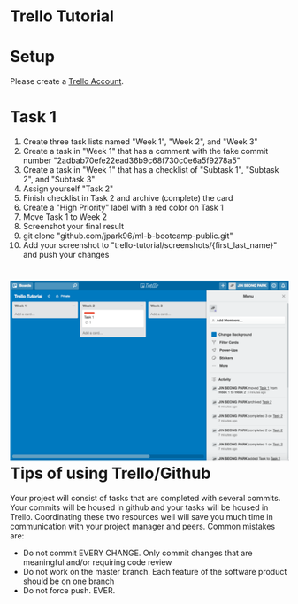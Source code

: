 # Trello Tutorial

Setup
====
Please create a [Trello Account](https://trello.com/).

Task 1
====
1. Create three task lists named "Week 1", "Week 2", and "Week 3"
2. Create a task in "Week 1" that has a comment with the fake commit number "2adbab70efe22ead36b9c68f730c0e6a5f9278a5"
3. Create a task in "Week 1" that has a checklist of "Subtask 1", "Subtask 2", and "Subtask 3"
4. Assign yourself "Task 2"
5. Finish checklist in Task 2 and archive (complete) the card
6. Create a "High Priority" label with a red color on Task 1
7. Move Task 1 to Week 2
8. Screenshot your final result
9. git clone "github.com/jpark96/ml-b-bootcamp-public.git"
10. Add your screenshot to "trello-tutorial/screenshots/{first_last_name}" and push your changes

![](img/jin_park.png)
Tips of using Trello/Github
====
Your project will consist of tasks that are completed with several commits. Your commits will be housed in github and your tasks will be housed in Trello. Coordinating these two resources well will save you much time in communication with your project manager and peers. Common mistakes are:

* Do not commit EVERY CHANGE. Only commit changes that are meaningful and/or requiring code review
* Do not work on the master branch. Each feature of the software product should be on one branch
* Do not force push. EVER.
